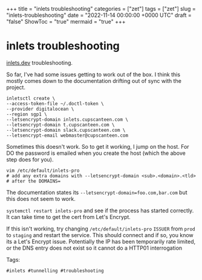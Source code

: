 +++
title = "inlets troubleshooting"
categories = ["zet"]
tags = ["zet"]
slug = "inlets-troubleshooting"
date = "2022-11-14 00:00:00 +0000 UTC"
draft = "false"
ShowToc = "true"
mermaid = "true"
+++

# inlets troubleshooting

[inlets.dev](https://inlets.dev) troubleshooting.

So far, I've had some issues getting to work out of the box. I think this
mostly comes down to the documentation drifting out of sync with the project.

```shell
inletsctl create \
--access-token-file ~/.doctl-token \
--provider digitalocean \
--region sgp1 \
--letsencrypt-domain inlets.cupscanteen.com \
--letsencrypt-domain t.cupscanteen.com \
--letsencrypt-domain slack.cupscanteen.com \
--letsencrypt-email webmaster@cupscanteen.com
```

Sometimes this doesn't work. So to get it working, I jump on the host. For
DO the password is emailed when you create the host (which the above step
does for you).

```shell
vim /etc/default/inlets-pro
# add any extra domains with --letsencrypt-domain <sub>.<domain>.<tld>
# after the DOMAINS=
```

The documentation states its `--letsencrypt-domain=foo.com,bar.com` but
this does not seem to work.

`systemctl restart inlets-pro` and see if the process has started correctly. It
can take time to get the cert from Let's Encrypt.

If this isn't working, try changing `/etc/default/inlets-pro` `ISSUER`
from `prod` to `staging` and restart the service. This should connect
and if so, you know its a Let's Encrypt issue. Potentially the IP has been
temporarily rate limited, or the DNS entry does not exist so it cannot do
a HTTP01 interrogation

Tags:

    #inlets #tunnelling #troubleshooting
